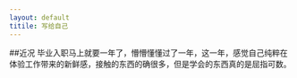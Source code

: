 ```yaml
---
layout: default
titile: 写给自己
---
```


##近况
毕业入职马上就要一年了，懵懵懂懂过了一年，这一年，感觉自己纯粹在体验工作带来的新鲜感，接触的东西的确很多，但是学会的东西真的是屈指可数。
